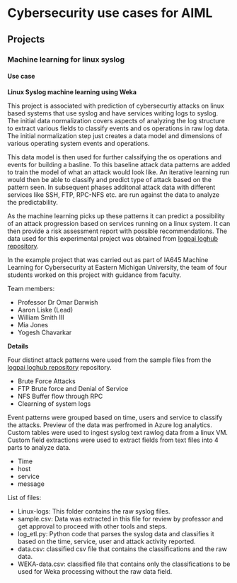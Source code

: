 # Cybersecurity use cases for AIML

## Projects

### Machine learning for linux syslog 

#### Use case
<strong> Linux Syslog machine learning using Weka </strong>

This project is associated with prediction of cybersecurtiy attacks on linux based systems that use syslog and have services writing logs to syslog. The initial data normalization covers aspects of analyzing the log structure to extract various fields to classify events and os operations in raw log data. The initial normalization step just creates a data model and dimensions of various operating system events and operations.

This data model is then used for further calssifying the os operations and events for building a basline. To this baseline attack data patterns are added to train the model of what an attack would look like. An iterative learning run would then be able to classify and predict type of attack based on the pattern seen. In subsequent   phases additonal attack data with different services like SSH, FTP, RPC-NFS etc. are run against the data to analyze the predictability.

As the machine learning picks up these patterns it can predict a possibility of an attack progression based on services running on a linux system. It can then provide a risk assessment report with possible recommendations. The data used for this experimental project was obtained from [logpai loghub repository](https://github.com/logpai/loghub).

In the example project that was carried out as part of IA645 Machine Learning for Cybersecurity at Eastern Michigan University, the team of four students worked on this project with guidance from faculty.

Team members:
- Professor Dr Omar Darwish
- Aaron Liske (Lead)
- William Smith III
- Mia Jones
- Yogesh Chavarkar
 


<strong> Details </strong>

Four distinct attack patterns were used from the sample files from the [logpai loghub repository](https://github.com/logpai/loghub) repository.

- Brute Force Attacks
- FTP Brute force and Denial of Service
- NFS Buffer flow through RPC
- Clearning of system logs

Event patterns were grouped based on time, users and service to classify the attacks. Preview of the data was perfromed in Azure log analytics. Custom tables were used to ingest syslog text rawlog data from a linux VM.  Custom field extractions were used to extract fields from text files into 4 parts to analyze data.

- Time
- host
- service
- message

List of files:
 - Linux-logs: This folder contains the raw syslog files.
 - sample.csv: Data was extracted in this file for review by professor and get approval to proceed with other tools and steps.
 - log_etl.py: Python code that parses the syslog data and classifies it based on the time, service, user and attack activity reported.
 - data.csv: classified csv file that contains the classifications and the raw data.
 - WEKA-data.csv: classified file that contains only the classifications to be used for Weka processing without the raw data field.
